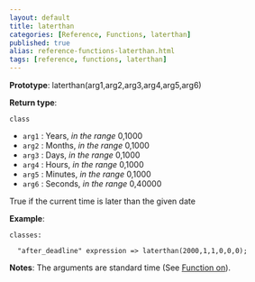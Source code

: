 ```yaml
---
layout: default
title: laterthan
categories: [Reference, Functions, laterthan]
published: true
alias: reference-functions-laterthan.html
tags: [reference, functions, laterthan]
---
```


**Prototype**: laterthan(arg1,arg2,arg3,arg4,arg5,arg6) 

**Return type**:

`class`

* `arg1` : Years, *in the range* 0,1000   
* `arg2` : Months, *in the range* 0,1000   
* `arg3` : Days, *in the range* 0,1000   
* `arg4` : Hours, *in the range* 0,1000   
* `arg5` : Minutes, *in the range* 0,1000   
* `arg6` : Seconds, *in the range* 0,40000   

True if the current time is later than the given date

**Example**:

```cf3
classes:

  "after_deadline" expression => laterthan(2000,1,1,0,0,0);
```

**Notes**:
The arguments are standard time (See [Function on](#Function-on)).
